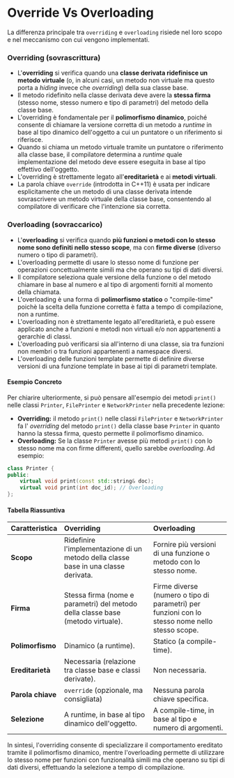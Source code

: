 # Override Vs Overloading

La differenza principale tra `overriding` e `overloading` risiede nel loro scopo e nel meccanismo con cui vengono implementati.

### **Overriding (sovrascrittura)**

*   L'**overriding** si verifica quando una **classe derivata ridefinisce un metodo virtuale** (o, in alcuni casi, un metodo non virtuale ma questo porta a *hiding* invece che *overriding*) della sua classe base.
*   Il metodo ridefinito nella classe derivata deve avere la **stessa firma** (stesso nome, stesso numero e tipo di parametri) del metodo della classe base.
*   L'overriding è fondamentale per il **polimorfismo dinamico**, poiché consente di chiamare la versione corretta di un metodo a *runtime* in base al tipo dinamico dell'oggetto a cui un puntatore o un riferimento si riferisce.
*   Quando si chiama un metodo virtuale tramite un puntatore o riferimento alla classe base, il compilatore determina a *runtime* quale implementazione del metodo deve essere eseguita in base al tipo effettivo dell'oggetto.
*   L'overriding è strettamente legato all'**ereditarietà** e ai **metodi virtuali**.
*   La parola chiave `override` (introdotta in C++11) è usata per indicare esplicitamente che un metodo di una classe derivata intende sovrascrivere un metodo virtuale della classe base, consentendo al compilatore di verificare che l'intenzione sia corretta.

### **Overloading (sovraccarico)**

*   L'**overloading** si verifica quando **più funzioni o metodi con lo stesso nome sono definiti nello stesso scope**, ma con **firme diverse** (diverso numero o tipo di parametri).
*   L'overloading permette di usare lo stesso nome di funzione per operazioni concettualmente simili ma che operano su tipi di dati diversi.
*   Il compilatore seleziona quale versione della funzione o del metodo chiamare in base al numero e al tipo di argomenti forniti al momento della chiamata.
*   L'overloading è una forma di **polimorfismo statico** o "compile-time" poichè la scelta della funzione corretta è fatta a tempo di compilazione, non a runtime.
*   L'overloading non è strettamente legato all'ereditarietà, e può essere applicato anche a funzioni e metodi non virtuali e/o non appartenenti a gerarchie di classi.
*   L'overloading può verificarsi sia all'interno di una classe, sia tra funzioni non membri o tra funzioni appartenenti a namespace diversi.
*   L'overloading delle funzioni template permette di definire diverse versioni di una funzione template in base ai tipi di parametri template.

#### **Esempio Concreto**

Per chiarire ulteriormente, si può pensare all'esempio dei metodi `print()` nelle classi `Printer`, `FilePrinter` e `NetworkPrinter` nella precedente lezione:

*   **Overriding:** il metodo `print()` nelle classi `FilePrinter` e `NetworkPrinter` fa l' *overriding* del metodo `print()` della classe base `Printer` in quanto hanno la stessa firma, questo permette il polimorfismo dinamico.
*   **Overloading:** Se la classe `Printer` avesse più metodi `print()` con lo stesso nome ma con firme differenti, quello sarebbe *overloading*. Ad esempio:

```cpp
class Printer {
public:
    virtual void print(const std::string& doc);
    virtual void print(int doc_id); // Overloading
};
```

#### **Tabella Riassuntiva**

| Caratteristica   | Overriding                                                                          | Overloading                                                                         |
| :--------------- | :---------------------------------------------------------------------------------- | :---------------------------------------------------------------------------------- |
| **Scopo**        | Ridefinire l'implementazione di un metodo della classe base in una classe derivata.  | Fornire più versioni di una funzione o metodo con lo stesso nome.                       |
| **Firma**        | Stessa firma (nome e parametri) del metodo della classe base (metodo virtuale).     | Firme diverse (numero o tipo di parametri) per funzioni con lo stesso nome nello stesso scope. |
| **Polimorfismo** | Dinamico (a runtime).                                                               | Statico (a compile-time).                                                        |
| **Ereditarietà** | Necessaria (relazione tra classe base e classi derivate).                              | Non necessaria.                                                                      |
| **Parola chiave** | `override` (opzionale, ma consigliata)                                                | Nessuna parola chiave specifica.                                                |
| **Selezione**      | A runtime, in base al tipo dinamico dell'oggetto.                                     | A compile-time, in base al tipo e numero di argomenti.                                |

In sintesi, l'overriding consente di specializzare il comportamento ereditato tramite il polimorfismo dinamico, mentre l'overloading permette di utilizzare lo stesso nome per funzioni con funzionalità simili ma che operano su tipi di dati diversi, effettuando la selezione a tempo di compilazione.
